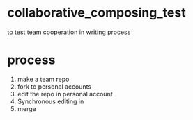 collaborative_composing_test
============================

to test team cooperation in writing process


process
===================
1. make a team repo
1. fork to personal accounts
1. edit the repo in personal account 
1. Synchronous editing in 
1. merge
